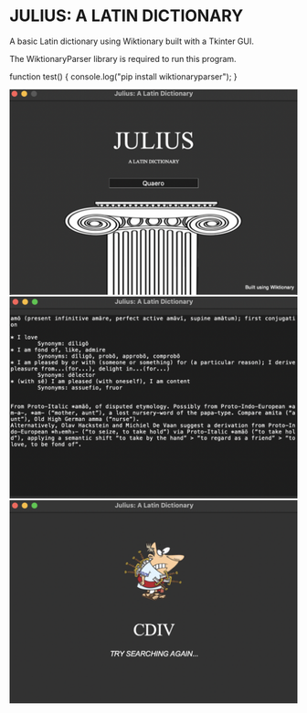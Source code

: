 # JULIUS: A LATIN DICTIONARY
A basic Latin dictionary using Wiktionary built with a Tkinter GUI.

The WiktionaryParser library is required to run this program.

function test() {
  console.log("pip install wiktionaryparser");
}

![Julius](example-imgs/julius_main.png)
![Julius_Dict](example-imgs/julius_dict.png)
![Julius_Erorr](example-imgs/julius_error.png)
